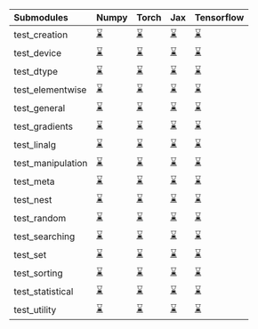 | Submodules        | Numpy                                                                                                                           | Torch                                                                                                                           | Jax                                                                                                                             | Tensorflow                                                                                                                      |
|:------------------|:--------------------------------------------------------------------------------------------------------------------------------|:--------------------------------------------------------------------------------------------------------------------------------|:--------------------------------------------------------------------------------------------------------------------------------|:--------------------------------------------------------------------------------------------------------------------------------|
| test_creation     | <a href="https://github.com/unifyai/ivy/runs/7902357469?check_suite_focus=true" rel="noopener noreferrer" target="_blank">⌛</a> | <a href="https://github.com/unifyai/ivy/runs/7902360197?check_suite_focus=true" rel="noopener noreferrer" target="_blank">⌛</a> | <a href="https://github.com/unifyai/ivy/runs/7902363087?check_suite_focus=true" rel="noopener noreferrer" target="_blank">⌛</a> | <a href="https://github.com/unifyai/ivy/runs/7902365873?check_suite_focus=true" rel="noopener noreferrer" target="_blank">⌛</a> |
| test_device       | <a href="https://github.com/unifyai/ivy/runs/7902357655?check_suite_focus=true" rel="noopener noreferrer" target="_blank">⌛</a> | <a href="https://github.com/unifyai/ivy/runs/7902360350?check_suite_focus=true" rel="noopener noreferrer" target="_blank">⌛</a> | <a href="https://github.com/unifyai/ivy/runs/7902363244?check_suite_focus=true" rel="noopener noreferrer" target="_blank">⌛</a> | <a href="https://github.com/unifyai/ivy/runs/7902366064?check_suite_focus=true" rel="noopener noreferrer" target="_blank">⌛</a> |
| test_dtype        | <a href="https://github.com/unifyai/ivy/runs/7902357852?check_suite_focus=true" rel="noopener noreferrer" target="_blank">⌛</a> | <a href="https://github.com/unifyai/ivy/runs/7902360489?check_suite_focus=true" rel="noopener noreferrer" target="_blank">⌛</a> | <a href="https://github.com/unifyai/ivy/runs/7902363450?check_suite_focus=true" rel="noopener noreferrer" target="_blank">⌛</a> | <a href="https://github.com/unifyai/ivy/runs/7902366187?check_suite_focus=true" rel="noopener noreferrer" target="_blank">⌛</a> |
| test_elementwise  | <a href="https://github.com/unifyai/ivy/runs/7902358035?check_suite_focus=true" rel="noopener noreferrer" target="_blank">⌛</a> | <a href="https://github.com/unifyai/ivy/runs/7902360641?check_suite_focus=true" rel="noopener noreferrer" target="_blank">⌛</a> | <a href="https://github.com/unifyai/ivy/runs/7902363602?check_suite_focus=true" rel="noopener noreferrer" target="_blank">⌛</a> | <a href="https://github.com/unifyai/ivy/runs/7902366339?check_suite_focus=true" rel="noopener noreferrer" target="_blank">⌛</a> |
| test_general      | <a href="https://github.com/unifyai/ivy/runs/7902358204?check_suite_focus=true" rel="noopener noreferrer" target="_blank">⌛</a> | <a href="https://github.com/unifyai/ivy/runs/7902360791?check_suite_focus=true" rel="noopener noreferrer" target="_blank">⌛</a> | <a href="https://github.com/unifyai/ivy/runs/7902363834?check_suite_focus=true" rel="noopener noreferrer" target="_blank">⌛</a> | <a href="https://github.com/unifyai/ivy/runs/7902366456?check_suite_focus=true" rel="noopener noreferrer" target="_blank">⌛</a> |
| test_gradients    | <a href="https://github.com/unifyai/ivy/runs/7902358355?check_suite_focus=true" rel="noopener noreferrer" target="_blank">⌛</a> | <a href="https://github.com/unifyai/ivy/runs/7902360966?check_suite_focus=true" rel="noopener noreferrer" target="_blank">⌛</a> | <a href="https://github.com/unifyai/ivy/runs/7902363992?check_suite_focus=true" rel="noopener noreferrer" target="_blank">⌛</a> | <a href="https://github.com/unifyai/ivy/runs/7902366590?check_suite_focus=true" rel="noopener noreferrer" target="_blank">⌛</a> |
| test_linalg       | <a href="https://github.com/unifyai/ivy/runs/7902358565?check_suite_focus=true" rel="noopener noreferrer" target="_blank">⌛</a> | <a href="https://github.com/unifyai/ivy/runs/7902361146?check_suite_focus=true" rel="noopener noreferrer" target="_blank">⌛</a> | <a href="https://github.com/unifyai/ivy/runs/7902364182?check_suite_focus=true" rel="noopener noreferrer" target="_blank">⌛</a> | <a href="https://github.com/unifyai/ivy/runs/7902366729?check_suite_focus=true" rel="noopener noreferrer" target="_blank">⌛</a> |
| test_manipulation | <a href="https://github.com/unifyai/ivy/runs/7902358736?check_suite_focus=true" rel="noopener noreferrer" target="_blank">⌛</a> | <a href="https://github.com/unifyai/ivy/runs/7902361345?check_suite_focus=true" rel="noopener noreferrer" target="_blank">⌛</a> | <a href="https://github.com/unifyai/ivy/runs/7902364341?check_suite_focus=true" rel="noopener noreferrer" target="_blank">⌛</a> | <a href="https://github.com/unifyai/ivy/runs/7902366866?check_suite_focus=true" rel="noopener noreferrer" target="_blank">⌛</a> |
| test_meta         | <a href="https://github.com/unifyai/ivy/runs/7902358917?check_suite_focus=true" rel="noopener noreferrer" target="_blank">⌛</a> | <a href="https://github.com/unifyai/ivy/runs/7902361537?check_suite_focus=true" rel="noopener noreferrer" target="_blank">⌛</a> | <a href="https://github.com/unifyai/ivy/runs/7902364524?check_suite_focus=true" rel="noopener noreferrer" target="_blank">⌛</a> | <a href="https://github.com/unifyai/ivy/runs/7902366976?check_suite_focus=true" rel="noopener noreferrer" target="_blank">⌛</a> |
| test_nest         | <a href="https://github.com/unifyai/ivy/runs/7902359102?check_suite_focus=true" rel="noopener noreferrer" target="_blank">⌛</a> | <a href="https://github.com/unifyai/ivy/runs/7902361741?check_suite_focus=true" rel="noopener noreferrer" target="_blank">⌛</a> | <a href="https://github.com/unifyai/ivy/runs/7902364770?check_suite_focus=true" rel="noopener noreferrer" target="_blank">⌛</a> | <a href="https://github.com/unifyai/ivy/runs/7902367105?check_suite_focus=true" rel="noopener noreferrer" target="_blank">⌛</a> |
| test_random       | <a href="https://github.com/unifyai/ivy/runs/7902359256?check_suite_focus=true" rel="noopener noreferrer" target="_blank">⌛</a> | <a href="https://github.com/unifyai/ivy/runs/7902361929?check_suite_focus=true" rel="noopener noreferrer" target="_blank">⌛</a> | <a href="https://github.com/unifyai/ivy/runs/7902365031?check_suite_focus=true" rel="noopener noreferrer" target="_blank">⌛</a> | <a href="https://github.com/unifyai/ivy/runs/7902367265?check_suite_focus=true" rel="noopener noreferrer" target="_blank">⌛</a> |
| test_searching    | <a href="https://github.com/unifyai/ivy/runs/7902359427?check_suite_focus=true" rel="noopener noreferrer" target="_blank">⌛</a> | <a href="https://github.com/unifyai/ivy/runs/7902362078?check_suite_focus=true" rel="noopener noreferrer" target="_blank">⌛</a> | <a href="https://github.com/unifyai/ivy/runs/7902365168?check_suite_focus=true" rel="noopener noreferrer" target="_blank">⌛</a> | <a href="https://github.com/unifyai/ivy/runs/7902367434?check_suite_focus=true" rel="noopener noreferrer" target="_blank">⌛</a> |
| test_set          | <a href="https://github.com/unifyai/ivy/runs/7902359583?check_suite_focus=true" rel="noopener noreferrer" target="_blank">⌛</a> | <a href="https://github.com/unifyai/ivy/runs/7902362276?check_suite_focus=true" rel="noopener noreferrer" target="_blank">⌛</a> | <a href="https://github.com/unifyai/ivy/runs/7902365305?check_suite_focus=true" rel="noopener noreferrer" target="_blank">⌛</a> | <a href="https://github.com/unifyai/ivy/runs/7902367590?check_suite_focus=true" rel="noopener noreferrer" target="_blank">⌛</a> |
| test_sorting      | <a href="https://github.com/unifyai/ivy/runs/7902359751?check_suite_focus=true" rel="noopener noreferrer" target="_blank">⌛</a> | <a href="https://github.com/unifyai/ivy/runs/7902362457?check_suite_focus=true" rel="noopener noreferrer" target="_blank">⌛</a> | <a href="https://github.com/unifyai/ivy/runs/7902365464?check_suite_focus=true" rel="noopener noreferrer" target="_blank">⌛</a> | <a href="https://github.com/unifyai/ivy/runs/7902367748?check_suite_focus=true" rel="noopener noreferrer" target="_blank">⌛</a> |
| test_statistical  | <a href="https://github.com/unifyai/ivy/runs/7902359896?check_suite_focus=true" rel="noopener noreferrer" target="_blank">⌛</a> | <a href="https://github.com/unifyai/ivy/runs/7902362639?check_suite_focus=true" rel="noopener noreferrer" target="_blank">⌛</a> | <a href="https://github.com/unifyai/ivy/runs/7902365589?check_suite_focus=true" rel="noopener noreferrer" target="_blank">⌛</a> | <a href="https://github.com/unifyai/ivy/runs/7902367903?check_suite_focus=true" rel="noopener noreferrer" target="_blank">⌛</a> |
| test_utility      | <a href="https://github.com/unifyai/ivy/runs/7902360070?check_suite_focus=true" rel="noopener noreferrer" target="_blank">⌛</a> | <a href="https://github.com/unifyai/ivy/runs/7902362860?check_suite_focus=true" rel="noopener noreferrer" target="_blank">⌛</a> | <a href="https://github.com/unifyai/ivy/runs/7902365734?check_suite_focus=true" rel="noopener noreferrer" target="_blank">⌛</a> | <a href="https://github.com/unifyai/ivy/runs/7902368110?check_suite_focus=true" rel="noopener noreferrer" target="_blank">⌛</a> |